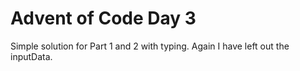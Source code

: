 # Advent of Code Day 3
Simple solution for Part 1 and 2 with typing. Again I have left out the inputData.